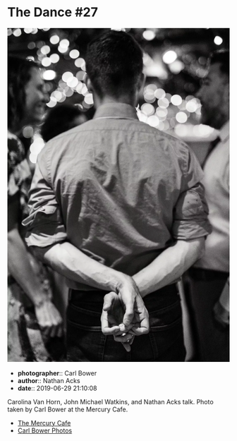 # The Dance #27

![Carolina Van Horn, John Michael Watkins, and Nathan Acks talk](assets/2019-06-29-set-4-the-dance-27.webp)

* **photographer**:: Carl Bower  
* **author**:: Nathan Acks  
* **date**:: 2019-06-29 21:10:08

Carolina Van Horn, John Michael Watkins, and Nathan Acks talk. Photo taken by Carl Bower at the Mercury Cafe.

* [The Mercury Cafe](http://mercurycafe.com)
* [Carl Bower Photos](https://carlbowerphotos.com)
